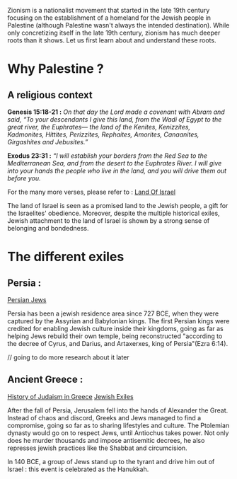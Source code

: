 

Zionism is a nationalist movement that started in the late 19th century focusing on the establishment of a homeland for the Jewish people in Palestine (although Palestine wasn't always the intended destination). While only concretizing itself in the late 19th century, zionism has much deeper roots than it shows. Let us first learn about and understand these roots.  



# Why Palestine ?



## A religious context 

**Genesis 15:18-21 :** *On that day the Lord made a covenant with Abram and said, “To your descendants I give this land, from the Wadi of Egypt to the great river, the Euphrates— the land of the Kenites, Kenizzites, Kadmonites, Hittites, Perizzites, Rephaites, Amorites, Canaanites, Girgashites and Jebusites.”*




**Exodus 23:31 :** *“I will establish your borders from the Red Sea to the Mediterranean Sea, and from the desert to the Euphrates River. I will give into your hands the people who live in the land, and you will drive them out before you.*


For the many more verses, please refer to : [Land Of Israel](https://en.wikipedia.org/wiki/Land_of_Israel#Biblical_borders)




The land of Israel is seen as a promised land to the Jewish people, a gift for the Israelites' obedience. Moreover, despite the multiple historical exiles, Jewish attachment to the land of Israel is shown by a strong sense of belonging and bondedness. 



# The different exiles 

## Persia :

[Persian Jews](https://en.wikipedia.org/wiki/Persian_Jews)

Persia has been a jewish residence area since 727 BCE, when they were captured by the Assyrian and Babylonian kings. The first Persian kings were credited for enabling Jewish culture inside their kingdoms, going as far as helping Jews rebuild their own temple, being reconstructed "according to the decree of Cyrus, and Darius, and Artaxerxes, king of Persia"(Ezra 6:14).


// going to do more research about it later




## Ancient Greece : ##


[History of Judaism in Greece](https://en.wikipedia.org/wiki/History_of_the_Jews_in_Greece#History_of_Judaism_in_Greece)
[Jewish Exiles](https://www.chabad.org/library/article_cdo/aid/3671017/jewish/Discover-the-Four-Exiles-of-the-Jewish-People.htm)


After the fall of Persia, Jerusalem fell into the hands of Alexander the Great. Instead of chaos and discord, Greeks and Jews managed to find a compromise, going so far as to sharing lifestyles and culture. The Ptolemian dynasty would go on to respect Jews, until Antiochus takes power. Not only does he murder thousands and impose antisemitic decrees, he also represses jewish practices like the Shabbat and circumcision.

In 140 BCE, a group of Jews stand up to the tyrant and drive him out of Israel : this event is celebrated as the Hanukkah.



